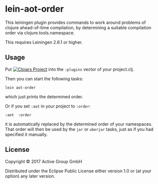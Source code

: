 # lein-aot-order

This leiningen plugin provides commands to work around problems of
clojure ahead-of-time compilation, by determining a suitable
compilation order via clojure.tools.namespace.

This requires Leiningen 2.6.1 or higher.

## Usage

Put [![Clojars Project](https://img.shields.io/clojars/v/lein-aot-order.svg)](https://clojars.org/lein-aot-order) into the `:plugins` vector of your project.clj.

Then you can start the following tasks:

```
lein aot-order
```

which just prints the determined order.

Or if you set ```:aot``` in your project to ```:order```:

```
:aot  :order
```

it is automatically replaced by the determined order of your
namespaces.  That order will then be used by the `jar` or `uberjar`
tasks, just as if you had specified it manually.

## License

Copyright © 2017 Active Group GmbH

Distributed under the Eclipse Public License either version 1.0 or (at
your option) any later version.

